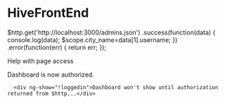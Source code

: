 # HiveFrontEnd
$http.get('http://localhost:3000/admins.json') 
            .success(function(data) { 
              console.log(data);
              $scope.city_name=data[1].username; 
            }) 
            .error(function(err) { 
              return err; 
            }); 



   Help with page access

   <div ng-show="loggedin">Dashboard is now authorized.</div>
      
      
      
      
      <div ng-show="!loggedin">Dashboard won't show until authorization returned from $http...</div>



